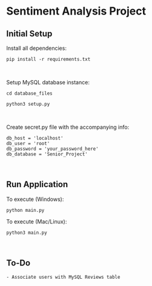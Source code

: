 # Sentiment Analysis Project

## Initial Setup


Install all dependencies: 
```
pip install -r requirements.txt
```
<br>

Setup MySQL database instance: 
```
cd database_files
```

```
python3 setup.py
```
<br>

Create secret.py file with the accompanying info:
```
db_host = 'localhost'
db_user = 'root'
db_password = 'your_password_here'
db_database = 'Senior_Project'
```
<br>

## Run Application
To execute (Windows): 
```
python main.py
```


To execute (Mac/Linux): 
```
python3 main.py
```
<br>

## To-Do

    - Associate users with MySQL Reviews table
    
